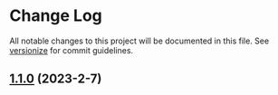 # Change Log

All notable changes to this project will be documented in this file. See [versionize](https://github.com/versionize/versionize) for commit guidelines.

<a name="1.1.0"></a>
## [1.1.0](https://www.github.com/tavanuka/SvgPathExtractor/releases/tag/v1.1.0) (2023-2-7)

